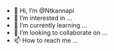 - 👋 Hi, I’m @Ntkannapi
- 👀 I’m interested in ...
- 🌱 I’m currently learning ...
- 💞️ I’m looking to collaborate on ...
- 📫 How to reach me ...

<!---
Ntkannapi/Ntkannapi is a ✨ special ✨ repository because its `README.md` (this file) appears on your GitHub profile.
You can click the Preview link to take a look at your changes.
--->
